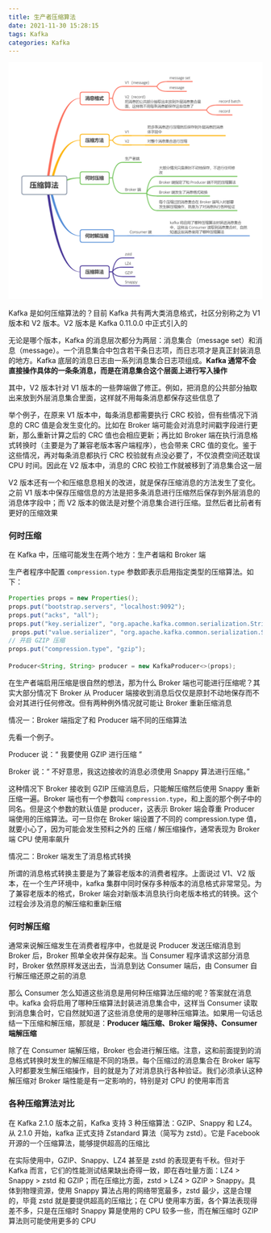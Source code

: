 ```yaml
---
title: 生产者压缩算法
date: 2021-11-30 15:28:15
tags: Kafka
categories: Kafka
---
```


![压缩算法](生产者压缩算法/压缩算法.png)



Kafka 是如何压缩算法的？目前 Kafka 共有两大类消息格式，社区分别称之为 V1 版本和 V2 版本。V2 版本是 Kafka 0.11.0.0 中正式引入的



无论是哪个版本，Kafka 的消息层次都分为两层：消息集合（message set）和消息（message）。一个消息集合中包含若干条日志项，而日志项才是真正封装消息的地方。Kafka 底层的消息日志由一系列消息集合日志项组成。**Kafka 通常不会直接操作具体的一条条消息，而是在消息集合这个层面上进行写入操作**



其中，V2 版本针对 V1 版本的一些弊端做了修正。例如，把消息的公共部分抽取出来放到外层消息集合里面，这样就不用每条消息都保存这些信息了



举个例子，在原来 V1 版本中，每条消息都需要执行 CRC 校验，但有些情况下消息的 CRC 值是会发生变化的。比如在 Broker 端可能会对消息时间戳字段进行更新，那么重新计算之后的 CRC 值也会相应更新；再比如 Broker 端在执行消息格式转换时（主要是为了兼容老版本客户端程序），也会带来 CRC 值的变化。鉴于这些情况，再对每条消息都执行 CRC 校验就有点没必要了，不仅浪费空间还耽误 CPU 时间。因此在 V2 版本中，消息的 CRC 校验工作就被移到了消息集合这一层



V2 版本还有一个和压缩息息相关的改进，就是保存压缩消息的方法发生了变化。之前 V1 版本中保存压缩信息的方法是把多条消息进行压缩然后保存到外层消息的消息体字段中；而 V2 版本的做法是对整个消息集合进行压缩。显然后者比前者有更好的压缩效果



### 何时压缩



在 Kafka 中，压缩可能发生在两个地方：生产者端和 Broker 端



生产者程序中配置 `compression.type` 参数即表示启用指定类型的压缩算法。如下：



```java
Properties props = new Properties();
props.put("bootstrap.servers", "localhost:9092");
props.put("acks", "all");
props.put("key.serializer", "org.apache.kafka.common.serialization.StringSerializer");
 props.put("value.serializer", "org.apache.kafka.common.serialization.StringSerializer");
// 开启 GZIP 压缩
props.put("compression.type", "gzip");
 
Producer<String, String> producer = new KafkaProducer<>(props);
```



在生产者端启用压缩是很自然的想法，那为什么 Broker 端也可能进行压缩呢？其实大部分情况下 Broker 从 Producer 端接收到消息后仅仅是原封不动地保存而不会对其进行任何修改。但有两种例外情况就可能让 Broker 重新压缩消息



情况一：Broker 端指定了和 Producer 端不同的压缩算法



先看一个例子。



Producer 说：“ 我要使用 GZIP 进行压缩 ”



Broker 说：“ 不好意思，我这边接收的消息必须使用 Snappy 算法进行压缩。”



这种情况下 Broker 接收到 GZIP 压缩消息后，只能解压缩然后使用 Snappy 重新压缩一遍。Broker 端也有一个参数叫 `compression.type`，和上面的那个例子中的同名。但是这个参数的默认值是 producer，这表示 Broker 端会尊重 Producer 端使用的压缩算法。可一旦你在 Broker 端设置了不同的 compression.type 值，就要小心了，因为可能会发生预料之外的 压缩 / 解压缩操作，通常表现为 Broker 端 CPU 使用率飙升



情况二：Broker 端发生了消息格式转换



所谓的消息格式转换主要是为了兼容老版本的消费者程序。上面说过 V1、V2 版本，在一个生产环境中，kafka 集群中同时保存多种版本的消息格式非常常见。为了兼容老版本的格式，Broker 端会对新版本消息执行向老版本格式的转换。这个过程会涉及消息的解压缩和重新压缩



### 何时解压缩



通常来说解压缩发生在消费者程序中，也就是说 Producer 发送压缩消息到 Broker 后，Broker 照单全收并保存起来。当 Consumer 程序请求这部分消息时，Broker 依然原样发送出去，当消息到达 Consumer 端后，由 Consumer 自行解压缩还原之前的消息



那么 Consumer 怎么知道这些消息是用何种压缩算法压缩的呢？答案就在消息中。kafka 会将启用了哪种压缩算法封装进消息集合中，这样当 Consumer 读取到消息集合时，它自然就知道了这些消息使用的是哪种压缩算法。如果用一句话总结一下压缩和解压缩，那就是：**Producer 端压缩、Broker 端保持、Consumer 端解压缩**



除了在 Consumer 端解压缩，Broker 也会进行解压缩。注意，这和前面提到的消息格式转换时发生的解压缩是不同的场景。每个压缩过的消息集合在 Broker 端写入时都要发生解压缩操作，目的就是为了对消息执行各种验证。我们必须承认这种解压缩对 Broker 端性能是有一定影响的，特别是对 CPU 的使用率而言



### 各种压缩算法对比



在 Kafka 2.1.0 版本之前，Kafka 支持 3 种压缩算法：GZIP、Snappy 和 LZ4。从 2.1.0 开始，kafka 正式支持 Zstandard 算法（简写为 zstd）。它是 Facebook 开源的一个压缩算法，能够提供超高的压缩比



在实际使用中，GZIP、Snappy、LZ4 甚至是 zstd 的表现更有千秋。但对于 Kafka 而言，它们的性能测试结果缺出奇得一致，即在吞吐量方面：LZ4 > Snappy > zstd 和 GZIP；而在压缩比方面，zstd > LZ4 > GZIP > Snappy。具体到物理资源，使用 Snappy 算法占用的网络带宽最多，zstd 最少，这是合理的，毕竟 zstd 就是要提供超高的压缩比；在 CPU 使用率方面，各个算法表现得差不多，只是在压缩时 Snappy 算是使用的 CPU 较多一些，而在解压缩时 GZIP 算法则可能使用更多的 CPU